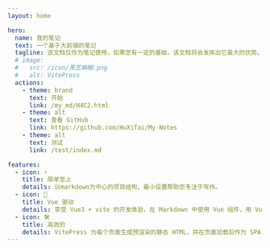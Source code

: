 ```yaml
---
layout: home

hero:
  name: 我的笔记
  text: 一个基于大前端的笔记
  tagline: 该文档仅作为笔记使用，如果您有一定的基础，该文档将会发挥出它最大的优势。若没有基础也不必担心，该文档会成为您未来学习的大纲。
  # image:
  #   src: /icon/黑芝麻糊.png
  #   alt: VitePress
  actions:
    - theme: brand
      text: 开始
      link: /my_md/H4C2.html
    - theme: alt
      text: 查看 GitHub
      link: https://github.com/HuXiTai/My-Notes
    - theme: alt
      text: 测试
      link: /test/index.md

features:
  - icon: ⚡️
    title: 简单至上
    details: 以markdown为中心的项目结构，最小设置帮助您专注于写作。
  - icon: 🖖
    title: Vue 驱动
    details: 享受 Vue3 + vite 的开发体验，在 Markdown 中使用 Vue 组件，用 Vue 开发自定义主题。
  - icon: 🛠️
    title: 高效的
    details: VitePress 为每个页面生成预渲染的静态 HTML，并在页面加载后作为 SPA 运行
---
```


<style>
:root {
  --vp-home-hero-name-color: transparent;
  --vp-home-hero-name-background: -webkit-linear-gradient(120deg, #bd34fe, #41d1ff);
}
</style>
